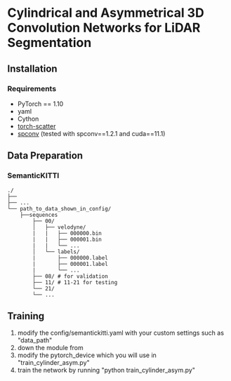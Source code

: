 # Cylindrical and Asymmetrical 3D Convolution Networks for LiDAR Segmentation

## Installation
### Requirements
- PyTorch == 1.10 
- yaml
- Cython
- [torch-scatter](https://github.com/rusty1s/pytorch_scatter)
- [spconv](https://github.com/traveller59/spconv) (tested with spconv==1.2.1 and cuda==11.1)

## Data Preparation

### SemanticKITTI
```
./
├── 
├── ...
└── path_to_data_shown_in_config/
    ├──sequences
        ├── 00/           
        │   ├── velodyne/	
        |   |	├── 000000.bin
        |   |	├── 000001.bin
        |   |	└── ...
        │   └── labels/ 
        |       ├── 000000.label
        |       ├── 000001.label
        |       └── ...
        ├── 08/ # for validation
        ├── 11/ # 11-21 for testing
        └── 21/
	    └── ...
```

## Training
1. modify the config/semantickitti.yaml with your custom settings such as "data_path"
2. down the module from 
3. modify the pytorch_device which you will use in "train_cylinder_asym.py"
4. train the network by running "python train_cylinder_asym.py"
